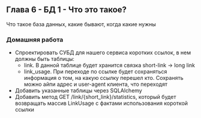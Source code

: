 ## Глава 6 - БД 1 - Что это такое?
Что такое база данных, какие бывают, когда какие нужны

### Домашняя работа
- Спроектировать СУБД для нашего сервиса коротких ссылок, в нем должны быть таблицы:
    - link. В данной таблице будет хранится связка short-link -> long link
    - link_usage. При переходе по ссылке будет сохраняться информация о том, на какую ссылку перешел кто. Сохранять можно айпи адрес и user-agent клиента, что переходят
- Добавить указанные таблицы через SQLAlchemy
- Добавить метод GET /link/{short_link}/statistics, который будет возвращать массив LinkUsage с фактами использования короткой ссылки
